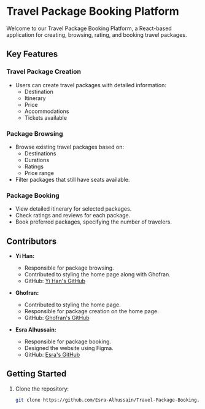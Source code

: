 # Travel Package Booking Platform

Welcome to our Travel Package Booking Platform, a React-based application for creating, browsing, rating, and booking travel packages.

## Key Features

### Travel Package Creation
- Users can create travel packages with detailed information:
  - Destination
  - Itinerary
  - Price
  - Accommodations
  - Tickets available

### Package Browsing
- Browse existing travel packages based on:
  - Destinations
  - Durations
  - Ratings
  - Price range
- Filter packages that still have seats available.

### Package Booking
- View detailed itinerary for selected packages.
- Check ratings and reviews for each package.
- Book preferred packages, specifying the number of travelers.

## Contributors

- **Yi Han:**
  - Responsible for package browsing.
  - Contributed to styling the home page along with Ghofran.
  - GitHub: [Yi Han's GitHub](https://github.com/yhan4)

- **Ghofran:**
  - Contributed to styling the home page.
  - Responsible for package creation on the home page.
  - GitHub: [Ghofran's GitHub](https://github.com/ghufran-adel)

- **Esra Alhussain:**
  - Responsible for package booking.
  - Designed the website using Figma.
  - GitHub: [Esra's GitHub](https://github.com/Esra-Alhussain)

## Getting Started

1. Clone the repository:

   ```bash
   git clone https://github.com/Esra-Alhussain/Travel-Package-Booking.git
